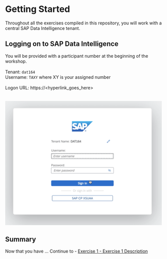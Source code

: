 # Getting Started

Throughout all the exercises compiled in this repository, you will work with a central SAP Data Intelligence tenant.

## Logging on to SAP Data Intelligence

You will be provided with a participant number at the beginning of the workshop.<br>
<br>
Tenant: `dat164` <br>
Username: `TAXY` where XY is your assigned number<br>
<br>
Logon URL: https://<hyperlink_goes_here> <br>
<br>
<br>![](./images/002_login_2.png)

## Summary

Now that you have ... 
Continue to - [Exercise 1 - Exercise 1 Description](../ex1/README.md)
